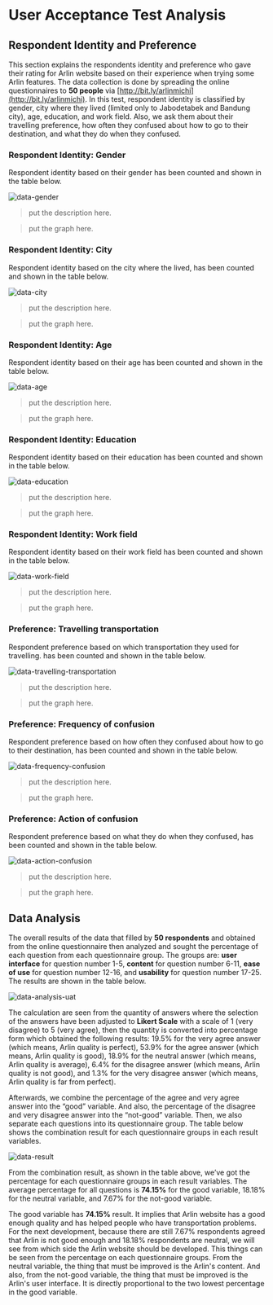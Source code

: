 # User Acceptance Test Analysis

## Respondent Identity and Preference
This section explains the respondents identity and preference who gave their rating for Arlin website based on their experience when trying some Arlin features. The data collection is done by spreading the online questionnaires to **50 people** via [http://bit.ly/arlinmichi](http://bit.ly/arlinmichi). In this test, respondent identity is classified by gender, city where they lived (limited only to Jabodetabek and Bandung city), age, education, and work field. Also, we ask them about their travelling preference, how often they confused about how to go to their destination, and what they do when they confused.

### Respondent Identity: Gender
Respondent identity based on their gender has been counted and shown in the table below.

![data-gender](https://cloud.githubusercontent.com/assets/4652284/14762814/e8a12880-09ae-11e6-98f5-ab195c54a631.png)

> put the description here.

> put the graph here.

### Respondent Identity: City
Respondent identity based on the city where the lived, has been counted and shown in the table below.

![data-city](https://cloud.githubusercontent.com/assets/4652284/14762818/edf1a2ce-09ae-11e6-8b87-a69898d3c085.PNG)

> put the description here.

> put the graph here.

### Respondent Identity: Age
Respondent identity based on their age has been counted and shown in the table below.

![data-age](https://cloud.githubusercontent.com/assets/4652284/14762821/f4660884-09ae-11e6-9ddf-78f0ee8a0765.PNG)

> put the description here.

> put the graph here.

### Respondent Identity: Education
Respondent identity based on their education has been counted and shown in the table below.

![data-education](https://cloud.githubusercontent.com/assets/4652284/14762827/fee08668-09ae-11e6-8d48-b245189304e3.PNG)

> put the description here.

> put the graph here.

### Respondent Identity: Work field
Respondent identity based on their work field has been counted and shown in the table below.

![data-work-field](https://cloud.githubusercontent.com/assets/4652284/14762829/0374b9c4-09af-11e6-98e5-1b735da841f8.PNG)

> put the description here.

> put the graph here.

### Preference: Travelling transportation
Respondent preference based on which transportation they used for travelling. has been counted and shown in the table below.

![data-travelling-transportation](https://cloud.githubusercontent.com/assets/4652284/14762832/09ef3dba-09af-11e6-8c92-c598978c817b.PNG)

> put the description here.

> put the graph here.

### Preference: Frequency of confusion
Respondent preference based on how often they confused about how to go to their destination, has been counted and shown in the table below.

![data-frequency-confusion](https://cloud.githubusercontent.com/assets/4652284/14762834/0f6b56d4-09af-11e6-8ee2-df9ca8244f01.PNG)

> put the description here.

> put the graph here.

### Preference: Action of confusion
Respondent preference based on what they do when they confused, has been counted and shown in the table below.

![data-action-confusion](https://cloud.githubusercontent.com/assets/4652284/14762836/1373a9a2-09af-11e6-8a86-b7cbcea684a0.PNG)

> put the description here.

> put the graph here.

## Data Analysis
The overall results of the data that filled by **50 respondents** and obtained from the online questionnaire then analyzed and sought the percentage of each question from each questionnaire group. The groups are: **user interface** for question number 1-5, **content** for question number 6-11, **ease of use** for question number 12-16, and **usability** for question number 17-25. The results are shown in the table below.

![data-analysis-uat](https://cloud.githubusercontent.com/assets/4652284/14762705/90b0e3b6-09ab-11e6-8bee-d61c2853a3c7.png)

The calculation are seen from the quantity of answers where the selection of the answers have been adjusted to **Likert Scale** with a scale of 1 (very disagree) to 5 (very agree), then the quantity is converted into percentage form which obtained the following results: 19.5% for the very agree answer (which means, Arlin quality is perfect), 53.9% for the agree answer (which means, Arlin quality is good), 18.9% for the neutral answer (which means, Arlin quality is average), 6.4% for the disagree answer  (which means, Arlin quality is not good), and 1.3% for the very disagree answer  (which means, Arlin quality is far from perfect).

Afterwards, we combine the percentage of the agree and very agree answer into the “good” variable. And also, the percentage of the disagree and very disagree answer into the “not-good” variable. Then, we also separate each questions into its questionnaire group. The table below shows the combination result for each questionnaire groups in each result variables.

![data-result](https://cloud.githubusercontent.com/assets/4652284/14762717/e44b888c-09ab-11e6-8493-66d994cff855.png)

From the combination result, as shown in the table above, we’ve got the  percentage for each questionnaire groups in each result variables. The average percentage for all questions is **74.15%** for the good variable, 18.18% for the neutral variable, and 7.67% for the not-good variable. 

The good variable has **74.15%** result. It implies that Arlin website has a good enough quality and has helped people who have transportation problems. For the next development, because there are still 7.67% respondents agreed that Arlin is not good enough and 18.18% respondents are neutral, we will see from which side the Arlin website should be developed. This things can be seen from the percentage on each questionnaire groups. From the neutral variable, the thing that must be improved is the Arlin's content. And also, from the not-good variable, the thing that must be improved is the Arlin's user interface. It is directly proportional to the two lowest percentage in the good variable.
